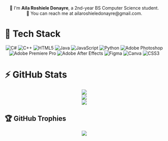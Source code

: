<div align="center"> 
🎐 I'm <b>Aila Roshiele Donayre</b>, a 2nd-year BS Computer Science student.<br>
💌 You can reach me at ailaroshieledonayre@gmail.com.
</div>

# 👾 Tech Stack
<div align="center">

![C#](https://img.shields.io/badge/c%23-%23239120.svg?style=for-the-badge&logo=csharp&logoColor=white) 
![C++](https://img.shields.io/badge/c++-%2300599C.svg?style=for-the-badge&logo=c%2B%2B&logoColor=white) 
![HTML5](https://img.shields.io/badge/html5-%23E34F26.svg?style=for-the-badge&logo=html5&logoColor=white) 
![Java](https://img.shields.io/badge/java-%23ED8B00.svg?style=for-the-badge&logo=openjdk&logoColor=white) 
![JavaScript](https://img.shields.io/badge/javascript-%23323330.svg?style=for-the-badge&logo=javascript&logoColor=%23F7DF1E) 
![Python](https://img.shields.io/badge/python-3670A0?style=for-the-badge&logo=python&logoColor=ffdd54) 
![Adobe Photoshop](https://img.shields.io/badge/adobe%20photoshop-%2331A8FF.svg?style=for-the-badge&logo=adobe%20photoshop&logoColor=white) 
![Adobe Premiere Pro](https://img.shields.io/badge/Adobe%20Premiere%20Pro-9999FF.svg?style=for-the-badge&logo=Adobe%20Premiere%20Pro&logoColor=white) 
![Adobe After Effects](https://img.shields.io/badge/Adobe%20After%20Effects-9999FF.svg?style=for-the-badge&logo=Adobe%20After%20Effects&logoColor=white) 
![Figma](https://img.shields.io/badge/figma-%23F24E1E.svg?style=for-the-badge&logo=figma&logoColor=white) 
![Canva](https://img.shields.io/badge/Canva-%2300C4CC.svg?style=for-the-badge&logo=Canva&logoColor=white) 
![CSS3](https://img.shields.io/badge/css3-%231572B6.svg?style=for-the-badge&logo=css3&logoColor=white)

</div>

# ⚡ GitHub Stats
<div align="center">

![](https://github-readme-stats.vercel.app/api?username=ailadonayre&theme=dracula&hide_border=true&include_all_commits=true&count_private=true)<br/>
![](https://nirzak-streak-stats.vercel.app/?user=ailadonayre&theme=dracula&hide_border=true)<br/>
![](https://github-readme-stats.vercel.app/api/top-langs/?username=ailadonayre&theme=dracula&hide_border=true&include_all_commits=true&count_private=true&layout=compact)

</div>

## 🏆 GitHub Trophies
<div align="center">

![](https://github-profile-trophy.vercel.app/?username=ailadonayre&theme=dracula&no-frame=true&no-bg=false&margin-w=4)

</div>

<!-- Proudly created with GPRM ( https://gprm.itsvg.in ) -->
